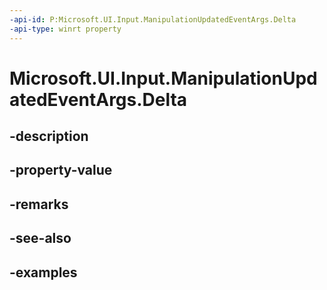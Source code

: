 ```yaml
---
-api-id: P:Microsoft.UI.Input.ManipulationUpdatedEventArgs.Delta
-api-type: winrt property
---
```


# Microsoft.UI.Input.ManipulationUpdatedEventArgs.Delta

<!--
public Microsoft.UI.Input.ManipulationDelta Delta { get; }
-->

## -description
## -property-value

## -remarks

## -see-also

## -examples
